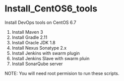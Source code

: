# Install_CentOS6_tools
Install DevOps tools on CentOS 6.7

1. Install Maven 3
2. Install Gradle 2.11
3. Install Oracle JDK 1.8
4. Install Nexus Sonatype 2.x
5. Install Jenkins with swarm plugin
6. Install Jenkins Slave with swarm pluin
7. Install SonarQube server

NOTE: You will need root permision to run these scripts.